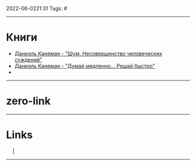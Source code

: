 2022-06-0221:31
Tags: #

---
# Книги
- [Даниэль Канеман - "Шум. Несовершенство человеческих суждений"](https://www.litres.ru/daniel-kaneman/shum-nesovershenstvo-chelovecheskih-suzhdeniy/)
- [Даниэль Канеман - "Думай медленно... Решай быстро"](https://www.youtube.com/watch?v=m2eVGCjIfoY)
- 



---
# zero-link


---
# Links
 &emsp; | &emsp; 


---